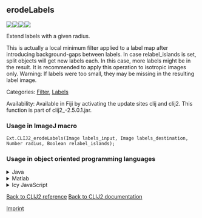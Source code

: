 ## erodeLabels
<img src="images/mini_empty_logo.png"/><img src="images/mini_clij2_logo.png"/><img src="images/mini_empty_logo.png"/><img src="images/mini_empty_logo.png"/>

Extend labels with a given radius.

This is actually a local minimum filter applied to a label map after introducing background-gaps between labels.
In case relabel_islands is set, split objects will get new labels each. In this case, more labels might be in the result.
It is recommended to apply this operation to isotropic images only.
Warning: If labels were too small, they may be missing in the resulting label image.

Categories: [Filter](https://clij.github.io/clij2-docs/reference__filter), [Labels](https://clij.github.io/clij2-docs/reference__label)

Availability: Available in Fiji by activating the update sites clij and clij2.
This function is part of clij2_-2.5.0.1.jar.

### Usage in ImageJ macro
```
Ext.CLIJ2_erodeLabels(Image labels_input, Image labels_destination, Number radius, Boolean relabel_islands);
```


### Usage in object oriented programming languages



<details>

<summary>
Java
</summary>
<pre class="highlight">// init CLIJ and GPU
import net.haesleinhuepf.clij2.CLIJ2;
import net.haesleinhuepf.clij.clearcl.ClearCLBuffer;
CLIJ2 clij2 = CLIJ2.getInstance();

// get input parameters
ClearCLBuffer labels_input = clij2.push(labels_inputImagePlus);
labels_destination = clij2.create(labels_input);
int radius = 10;
boolean relabel_islands = true;
</pre>

<pre class="highlight">
// Execute operation on GPU
clij2.erodeLabels(labels_input, labels_destination, radius, relabel_islands);
</pre>

<pre class="highlight">
// show result
labels_destinationImagePlus = clij2.pull(labels_destination);
labels_destinationImagePlus.show();

// cleanup memory on GPU
clij2.release(labels_input);
clij2.release(labels_destination);
</pre>

</details>



<details>

<summary>
Matlab
</summary>
<pre class="highlight">% init CLIJ and GPU
clij2 = init_clatlab();

% get input parameters
labels_input = clij2.pushMat(labels_input_matrix);
labels_destination = clij2.create(labels_input);
radius = 10;
relabel_islands = true;
</pre>

<pre class="highlight">
% Execute operation on GPU
clij2.erodeLabels(labels_input, labels_destination, radius, relabel_islands);
</pre>

<pre class="highlight">
% show result
labels_destination = clij2.pullMat(labels_destination)

% cleanup memory on GPU
clij2.release(labels_input);
clij2.release(labels_destination);
</pre>

</details>



<details>

<summary>
Icy JavaScript
</summary>
<pre class="highlight">// init CLIJ and GPU
importClass(net.haesleinhuepf.clicy.CLICY);
importClass(Packages.icy.main.Icy);

clij2 = CLICY.getInstance();

// get input parameters
labels_input_sequence = getSequence();
labels_input = clij2.pushSequence(labels_input_sequence);
labels_destination = clij2.create(labels_input);
radius = 10;
relabel_islands = true;
</pre>

<pre class="highlight">
// Execute operation on GPU
clij2.erodeLabels(labels_input, labels_destination, radius, relabel_islands);
</pre>

<pre class="highlight">
// show result
labels_destination_sequence = clij2.pullSequence(labels_destination)
Icy.addSequence(labels_destination_sequence);
// cleanup memory on GPU
clij2.release(labels_input);
clij2.release(labels_destination);
</pre>

</details>



[Back to CLIJ2 reference](https://clij.github.io/clij2-docs/reference)
[Back to CLIJ2 documentation](https://clij.github.io/clij2-docs)

[Imprint](https://clij.github.io/imprint)
